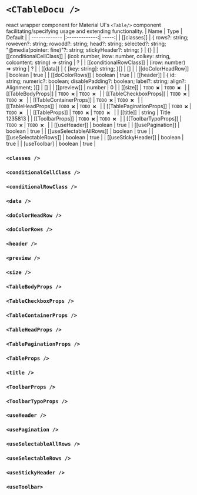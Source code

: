# `<CTableDocu />`
react wrapper component for Material UI's `<Table/>` component facilitating/specifying usage and extending functionality.
| Name        | Type           | Default  |
| ------------- |:-------------:| -----:|
| [[classes]] | { rows?: string; roweven?: string; rowodd?: string; head?: string; selected?: string; "@media(pointer: fine)"?: string; stickyHeader?: string; } | {} | 
| [[conditionalCellClass]] | (icol: number, irow: number, colkey: string, colcontent: string) => string | ? | 
| [[conditionalRowClass]] | (irow: number) => string | ? | 
| [[data]] | { [key: string]: string; }[] | [] | 
| [[doColorHeadRow]] | boolean | true | 
| [[doColorRows]] | boolean | true | 
| [[header]] | { id: string; numeric?: boolean; disablePadding?: boolean; label?: string; align?: Alignment; }[] | [] | 
| [[preview]] | number | 0 | 
| [[size]] | ```TODO ❌``` | ```TODO ❌ ``` | 
| [[TableBodyProps]] | ```TODO ❌``` | ```TODO ❌ ``` | 
| [[TableCheckboxProps]] | ```TODO ❌``` | ```TODO ❌ ``` | 
| [[TableContainerProps]] | ```TODO ❌``` | ```TODO ❌ ``` | 
| [[TableHeadProps]] | ```TODO ❌``` | ```TODO ❌ ``` | 
| [[TablePaginationProps]] | ```TODO ❌``` | ```TODO ❌ ``` | 
| [[TableProps]] | ```TODO ❌``` | ```TODO ❌ ``` | 
| [[title]] | string | Title 1235813 | 
| [[ToolbarProps]] | ```TODO ❌``` | ```TODO ❌ ``` | 
| [[ToolbarTypoProps]] | ```TODO ❌``` | ```TODO ❌ ``` | 
| [[useHeader]] | boolean | true | 
| [[usePagination]] | boolean | true | 
| [[useSelectableAllRows]] | boolean | true | 
| [[useSelectableRows]] | boolean | true | 
| [[useStickyHeader]] | boolean | true | 
| [useToolbar] | boolean | true | 

### `<classes />`
### `<conditionalCellClass />`
### `<conditionalRowClass />`
### `<data />`
### `<doColorHeadRow />`
### `<doColorRows />`
### `<header />`
### `<preview />`
### `<size />`
### `<TableBodyProps />`
### `<TableCheckboxProps />`
### `<TableContainerProps />`
### `<TableHeadProps />`
### `<TablePaginationProps />`
### `<TableProps />`
### `<title />`
### `<ToolbarProps />`
### `<ToolbarTypoProps />`
### `<useHeader />`
### `<usePagination />`
### `<useSelectableAllRows />`
### `<useSelectableRows />`
### `<useStickyHeader />`
### `<useToolbar>`
